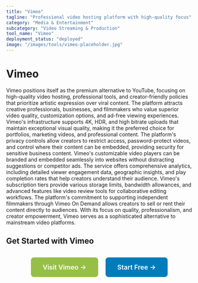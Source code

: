 ```yaml
---
title: "Vimeo"
tagline: "Professional video hosting platform with high-quality focus"
category: "Media & Entertainment"
subcategory: "Video Streaming & Production"
tool_name: "Vimeo"
deployment_status: "deployed"
image: "/images/tools/vimeo-placeholder.jpg"
---
```


# Vimeo

Vimeo positions itself as the premium alternative to YouTube, focusing on high-quality video hosting, professional tools, and creator-friendly policies that prioritize artistic expression over viral content. The platform attracts creative professionals, businesses, and filmmakers who value superior video quality, customization options, and ad-free viewing experiences. Vimeo's infrastructure supports 4K, HDR, and high bitrate uploads that maintain exceptional visual quality, making it the preferred choice for portfolios, marketing videos, and professional content. The platform's privacy controls allow creators to restrict access, password-protect videos, and control where their content can be embedded, providing security for sensitive business content. Vimeo's customizable video players can be branded and embedded seamlessly into websites without distracting suggestions or competitor ads. The service offers comprehensive analytics, including detailed viewer engagement data, geographic insights, and play completion rates that help creators understand their audience. Vimeo's subscription tiers provide various storage limits, bandwidth allowances, and advanced features like video review tools for collaborative editing workflows. The platform's commitment to supporting independent filmmakers through Vimeo On Demand allows creators to sell or rent their content directly to audiences. With its focus on quality, professionalism, and creator empowerment, Vimeo serves as a sophisticated alternative to mainstream video platforms.

## Get Started with Vimeo

<div style="text-align: center; margin: 2rem 0;">
  <a href="https://vimeo.com" target="_blank" rel="noopener noreferrer" style="display: inline-block; background: #96BF47; color: white; padding: 1rem 2rem; text-decoration: none; border-radius: 8px; font-weight: 600; font-size: 1.1rem; margin-right: 1rem;">Visit Vimeo →</a>
  <a href="https://vimeo.com/join" target="_blank" rel="noopener noreferrer" style="display: inline-block; background: #007cba; color: white; padding: 1rem 2rem; text-decoration: none; border-radius: 8px; font-weight: 600; font-size: 1.1rem;">Start Free →</a>
</div>
